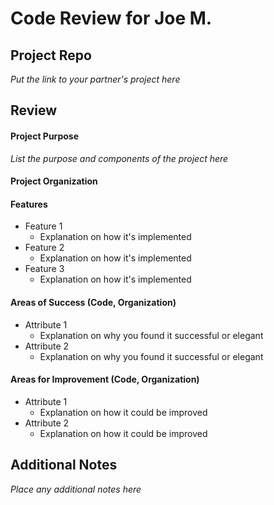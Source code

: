 # Code Review for Joe M.

## Project Repo

_Put the link to your partner's project here_

## Review

#### Project Purpose

_List the purpose and components of the project here_

#### Project Organization

#### Features

* Feature 1
  * Explanation on how it's implemented
* Feature 2
  * Explanation on how it's implemented
* Feature 3
  * Explanation on how it's implemented

#### Areas of Success (Code, Organization)

* Attribute 1
  * Explanation on why you found it successful or elegant
* Attribute 2
  * Explanation on why you found it successful or elegant

#### Areas for Improvement (Code, Organization)

* Attribute 1
  * Explanation on how it could be improved
* Attribute 2
  * Explanation on how it could be improved

## Additional Notes

_Place any additional notes here_
